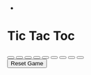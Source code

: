 
- <!DOCTYPE html>
<html lang="en">
<head>
    <meta charset="UTF-8">
    <meta name="viewport" content="width=device-width, initial-scale=1.0">
    <title>Tic-Tac-Toc Game</title>
    <link rel="stylesheet" href="style.css">
</head>
<body>
    <main>
        <h1>Tic Tac Toc</h1>
    <div class="container">
    <div class="game">
        <button class="box"></button>
        <button class="box"></button>
        <button class="box"></button>
        <button class="box"></button>
        <button class="box"></button>
        <button class="box"></button>
        <button class="box"></button>
        <button class="box"></button>
        <button class="box"></button>
    </div>
</div>
<button id="reset-btn">Reset Game</button>
</main>
    
        
</body>
<script src="First.js"></script>
</html>
